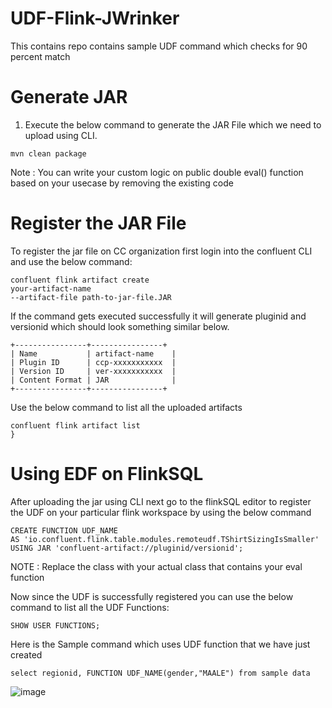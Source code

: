 # UDF-Flink-JWrinker
This contains repo contains sample UDF command which checks for 90 percent match

# Generate JAR 

1. Execute the below command to generate the JAR File which we need to upload using CLI.


```
mvn clean package

```

Note : You can write your custom logic on public double eval() function based on your usecase by removing the existing code


# Register the JAR File

 To register the jar file on CC organization first login into the confluent CLI and use the below command:

```
confluent flink artifact create 
your-artifact-name
--artifact-file path-to-jar-file.JAR
```
If the command gets executed successfully it will generate pluginid and versionid which should look something similar below.

```
+----------------+----------------+
| Name           | artifact-name    |
| Plugin ID      | ccp-xxxxxxxxxxx  |
| Version ID     | ver-xxxxxxxxxxx  |
| Content Format | JAR              |
+----------------+----------------+

```
Use the below command to list all the uploaded artifacts
```
confluent flink artifact list
}
```


# Using EDF on FlinkSQL

After uploading the jar using CLI next go to the flinkSQL editor to register the UDF on your particular flink workspace by using the below command


```
CREATE FUNCTION UDF_NAME 
AS 'io.confluent.flink.table.modules.remoteudf.TShirtSizingIsSmaller' 
USING JAR 'confluent-artifact://pluginid/versionid';
```

NOTE : Replace the class with your actual class that contains your eval function


Now since the UDF is successfully registered you can use the below command to list all the UDF Functions:

```
SHOW USER FUNCTIONS;
```

Here is the Sample command which uses UDF function that we have just created

```
select regionid, FUNCTION UDF_NAME(gender,"MAALE") from sample data
```

![image](https://github.com/Gokuldev-PS/UDF-Flink-JWrinker/assets/132561683/dc072c92-4e80-4c8f-bb43-10f4dcc85553)




